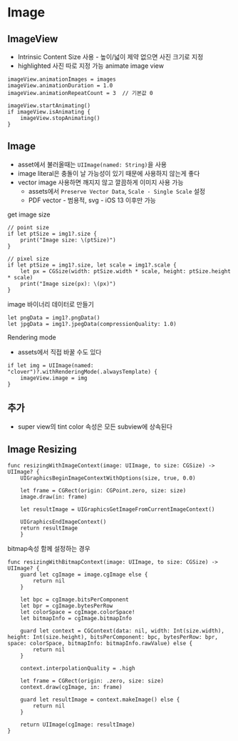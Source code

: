 # Image
## ImageView
- Intrinsic Content Size 사용 - 높이/넓이 제약 없으면 사진 크기로 지정
- highlighted 사진 따로 지정 가능
animate image view
```
imageView.animationImages = images
imageView.animationDuration = 1.0
imageView.animationRepeatCount = 3  // 기본값 0

imageView.startAnimating()
if imageView.isAnimating {
    imageView.stopAnimating()
}
```

## Image
- asset에서 불러올때는 `UIImage(named: String)`을 사용
- image literal은 충돌이 날 가능성이 있기 때문에 사용하지 않는게 좋다
- vector image 사용하면 깨지지 않고 깔끔하게 이미지 사용 가능
    - assets에서 `Preserve Vector Data`, `Scale - Single Scale` 설정
    - PDF vector - 범용적, svg - iOS 13 이후만 가능

get image size
```
// point size
if let ptSize = img1?.size {
    print("Image size: \(ptSize)")
}

// pixel size
if let ptSize = img1?.size, let scale = img1?.scale {
    let px = CGSize(width: ptSize.width * scale, height: ptSize.height * scale)
    print("Image size(px): \(px)")
}
```

image 바이너리 데이터로 만들기
```
let pngData = img1?.pngData()
let jpgData = img1?.jpegData(compressionQuality: 1.0)
```

Rendering mode
- assets에서 직접 바꿀 수도 있다
```
if let img = UIImage(named: "clover")?.withRenderingMode(.alwaysTemplate) {
    imageView.image = img
}
```

## 추가
- super view의 tint color 속성은 모든 subview에 상속된다

## Image Resizing

```
func resizingWithImageContext(image: UIImage, to size: CGSize) -> UIImage? {
    UIGraphicsBeginImageContextWithOptions(size, true, 0.0)
        
    let frame = CGRect(origin: CGPoint.zero, size: size)
    image.draw(in: frame)
        
    let resultImage = UIGraphicsGetImageFromCurrentImageContext()
        
    UIGraphicsEndImageContext()
    return resultImage
    }
```

bitmap속성 함께 설정하는 경우
```
func resizingWithBitmapContext(image: UIImage, to size: CGSize) -> UIImage? {
    guard let cgImage = image.cgImage else {
        return nil
    }
        
    let bpc = cgImage.bitsPerComponent
    let bpr = cgImage.bytesPerRow
    let colorSpace = cgImage.colorSpace!
    let bitmapInfo = cgImage.bitmapInfo
        
    guard let context = CGContext(data: nil, width: Int(size.width), height: Int(size.height), bitsPerComponent: bpc, bytesPerRow: bpr, space: colorSpace, bitmapInfo: bitmapInfo.rawValue) else {
        return nil
    }
        
    context.interpolationQuality = .high
        
    let frame = CGRect(origin: .zero, size: size)
    context.draw(cgImage, in: frame)
        
    guard let resultImage = context.makeImage() else {
        return nil
    }
        
    return UIImage(cgImage: resultImage)
}
```
